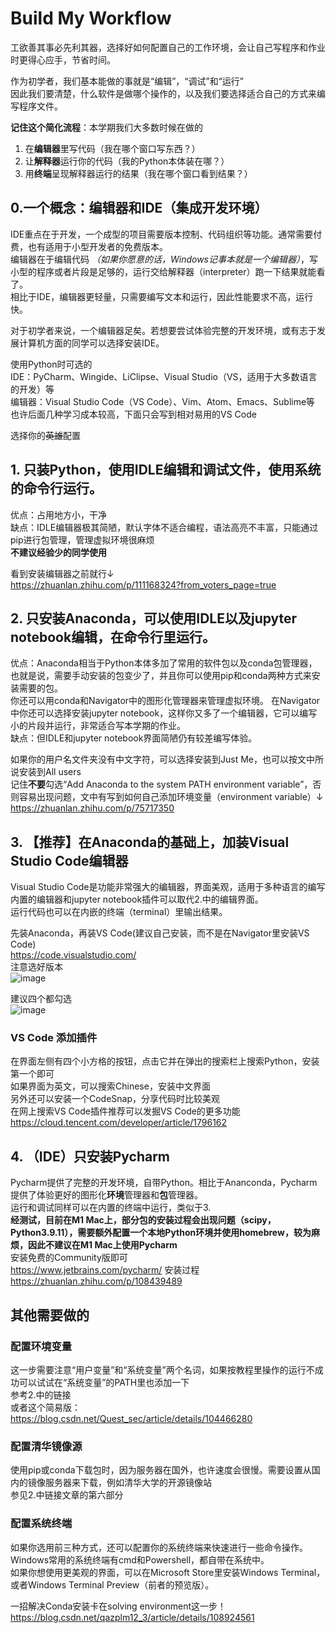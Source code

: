 # Build My Workflow
工欲善其事必先利其器，选择好如何配置自己的工作环境，会让自己写程序和作业时更得心应手，节省时间。  

作为初学者，我们基本能做的事就是“编辑”，“调试”和“运行”  
因此我们要清楚，什么软件是做哪个操作的，以及我们要选择适合自己的方式来编写程序文件。  

**记住这个简化流程**：本学期我们大多数时候在做的  
1. 在**编辑器**里写代码（我在哪个窗口写东西？）  
2. 让**解释器**运行你的代码（我的Python本体装在哪？）  
3. 用**终端**呈现解释器运行的结果（我在哪个窗口看到结果？）  

## 0.一个概念：编辑器和IDE（集成开发环境）
IDE重点在于开发，一个成型的项目需要版本控制、代码组织等功能。通常需要付费，也有适用于小型开发者的免费版本。  
编辑器在于编辑代码 *（如果你愿意的话，Windows记事本就是一个编辑器）*，写小型的程序或者片段是足够的，运行交给解释器（interpreter）跑一下结果就能看了。  
相比于IDE，编辑器更轻量，只需要编写文本和运行，因此性能要求不高，运行快。  
  
对于初学者来说，一个编辑器足矣。若想要尝试体验完整的开发环境，或有志于发展计算机方面的同学可以选择安装IDE。
  
使用Python时可选的  
IDE：PyCharm、Wingide、LiClipse、Visual Studio（VS，适用于大多数语言的开发）等  
编辑器：Visual Studio Code（VS Code）、Vim、Atom、Emacs、Sublime等  
也许后面几种学习成本较高，下面只会写到相对易用的VS Code  

选择你的~~英雄~~配置
## 1. 只装Python，使用IDLE编辑和调试文件，使用系统的命令行运行。
优点：占用地方小，干净  
缺点：IDLE编辑器极其简陋，默认字体不适合编程，语法高亮不丰富，只能通过pip进行包管理，管理虚拟环境很麻烦  
**不建议经验少的同学使用**  
  
看到安装编辑器之前就行↓  
https://zhuanlan.zhihu.com/p/111168324?from_voters_page=true  

## 2. 只安装Anaconda，可以使用IDLE以及jupyter notebook编辑，在命令行里运行。
优点：Anaconda相当于Python本体多加了常用的软件包以及conda包管理器，也就是说，需要手动安装的包变少了，并且你可以使用pip和conda两种方式来安装需要的包。  
你还可以用conda和Navigator中的图形化管理器来管理虚拟环境。
在Navigator中你还可以选择安装jupyter notebook，这样你又多了一个编辑器，它可以编写小的片段并运行，非常适合写本学期的作业。  
缺点：但IDLE和jupyter notebook界面简陋仍有较差编写体验。

如果你的用户名文件夹没有中文字符，可以选择安装到Just Me，也可以按文中所说安装到All users  
记住**不要**勾选“Add Anaconda to the system PATH environment variable”，否则容易出现问题，文中有写到如何自己添加环境变量（environment variable）↓  
https://zhuanlan.zhihu.com/p/75717350  

## 3. 【推荐】在Anaconda的基础上，加装Visual Studio Code编辑器
Visual Studio Code是功能非常强大的编辑器，界面美观，适用于多种语言的编写  
内置的编辑器和jupyter notebook插件可以取代2.中的编辑界面。  
运行代码也可以在内嵌的终端（terminal）里输出结果。  

先装Anaconda，再装VS Code(建议自己安装，而不是在Navigator里安装VS Code)  
https://code.visualstudio.com/  
注意选好版本  
![image](https://user-images.githubusercontent.com/10933927/133658830-8f4ff80d-93e8-4bde-bae4-e486bac4955d.png)

建议四个都勾选  
![image](https://user-images.githubusercontent.com/10933927/133659274-09025ed7-400a-401b-8537-8571c5926383.png)

### VS Code 添加插件
在界面左侧有四个小方格的按钮，点击它并在弹出的搜索栏上搜索Python，安装第一个即可  
如果界面为英文，可以搜索Chinese，安装中文界面  
另外还可以安装一个CodeSnap，分享代码时比较美观  
在网上搜索VS Code插件推荐可以发掘VS Code的更多功能  
https://cloud.tencent.com/developer/article/1796162  

## 4. （IDE）只安装Pycharm
Pycharm提供了完整的开发环境，自带Python。相比于Ananconda，Pycharm提供了体验更好的图形化**环境**管理器和**包**管理器。  
运行和调试同样可以在内置的终端中运行，类似于3.  
**经测试，目前在M1 Mac上，部分包的安装过程会出现问题（scipy，Python3.9.11），需要额外配置一个本地Python环境并使用homebrew，较为麻烦，因此不建议在M1 Mac上使用Pycharm**  
安装免费的Community版即可  
https://www.jetbrains.com/pycharm/
安装过程  
https://zhuanlan.zhihu.com/p/108439489

## 其他需要做的
### 配置环境变量
这一步需要注意“用户变量”和“系统变量”两个名词，如果按教程里操作的运行不成功可以试试在“系统变量”的PATH里也添加一下  
参考2.中的链接  
或者这个简易版：  
https://blog.csdn.net/Quest_sec/article/details/104466280  

### 配置清华镜像源
使用pip或conda下载包时，因为服务器在国外，也许速度会很慢。需要设置从国内的镜像服务器来下载，例如清华大学的开源镜像站  
参见2.中链接文章的第六部分

### 配置系统终端
如果你选用前三种方式，还可以配置你的系统终端来快速进行一些命令操作。  
Windows常用的系统终端有cmd和Powershell，都自带在系统中。  
如果你想使用更美观的界面，可以在Microsoft Store里安装Windows Terminal，或者Windows Terminal Preview（前者的预览版）。  

一招解决Conda安装卡在solving environment这一步！
https://blog.csdn.net/qazplm12_3/article/details/108924561
